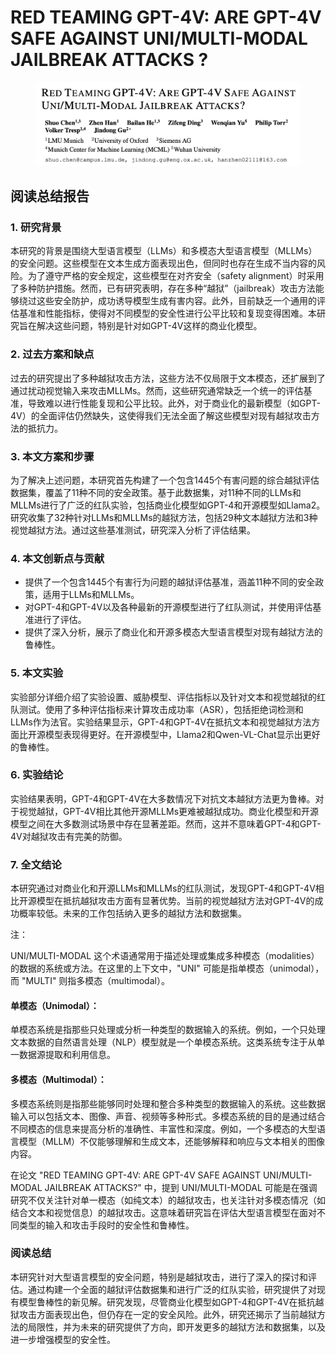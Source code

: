 # RED TEAMING GPT-4V: ARE GPT-4V SAFE AGAINST UNI/MULTI-MODAL JAILBREAK ATTACKS ?

<figure><img src="../.gitbook/assets/image (6) (1) (1) (1) (1) (1) (1).png" alt=""><figcaption></figcaption></figure>

## 阅读总结报告

### 1. 研究背景

本研究的背景是围绕大型语言模型（LLMs）和多模态大型语言模型（MLLMs）的安全问题。这些模型在文本生成方面表现出色，但同时也存在生成不当内容的风险。为了遵守严格的安全规定，这些模型在对齐安全（safety alignment）时采用了多种防护措施。然而，已有研究表明，存在多种“越狱”（jailbreak）攻击方法能够绕过这些安全防护，成功诱导模型生成有害内容。此外，目前缺乏一个通用的评估基准和性能指标，使得对不同模型的安全性进行公平比较和复现变得困难。本研究旨在解决这些问题，特别是针对如GPT-4V这样的商业化模型。

### 2. 过去方案和缺点

过去的研究提出了多种越狱攻击方法，这些方法不仅局限于文本模态，还扩展到了通过扰动视觉输入来攻击MLLMs。然而，这些研究通常缺乏一个统一的评估基准，导致难以进行性能复现和公平比较。此外，对于商业化的最新模型（如GPT-4V）的全面评估仍然缺失，这使得我们无法全面了解这些模型对现有越狱攻击方法的抵抗力。

### 3. 本文方案和步骤

为了解决上述问题，本研究首先构建了一个包含1445个有害问题的综合越狱评估数据集，覆盖了11种不同的安全政策。基于此数据集，对11种不同的LLMs和MLLMs进行了广泛的红队实验，包括商业化模型如GPT-4和开源模型如Llama2。研究收集了32种针对LLMs和MLLMs的越狱方法，包括29种文本越狱方法和3种视觉越狱方法。通过这些基准测试，研究深入分析了评估结果。

### 4. 本文创新点与贡献

* 提供了一个包含1445个有害行为问题的越狱评估基准，涵盖11种不同的安全政策，适用于LLMs和MLLMs。
* 对GPT-4和GPT-4V以及各种最新的开源模型进行了红队测试，并使用评估基准进行了评估。
* 提供了深入分析，展示了商业化和开源多模态大型语言模型对现有越狱方法的鲁棒性。

### 5. 本文实验

实验部分详细介绍了实验设置、威胁模型、评估指标以及针对文本和视觉越狱的红队测试。使用了多种评估指标来计算攻击成功率（ASR），包括拒绝词检测和LLMs作为法官。实验结果显示，GPT-4和GPT-4V在抵抗文本和视觉越狱方法方面比开源模型表现得更好。在开源模型中，Llama2和Qwen-VL-Chat显示出更好的鲁棒性。

### 6. 实验结论

实验结果表明，GPT-4和GPT-4V在大多数情况下对抗文本越狱方法更为鲁棒。对于视觉越狱，GPT-4V相比其他开源MLLMs更难被越狱成功。商业化模型和开源模型之间在大多数测试场景中存在显著差距。然而，这并不意味着GPT-4和GPT-4V对越狱攻击有完美的防御。

### 7. 全文结论

本研究通过对商业化和开源LLMs和MLLMs的红队测试，发现GPT-4和GPT-4V相比开源模型在抵抗越狱攻击方面有显著优势。当前的视觉越狱方法对GPT-4V的成功概率较低。未来的工作包括纳入更多的越狱方法和数据集。



注：

UNI/MULTI-MODAL 这个术语通常用于描述处理或集成多种模态（modalities）的数据的系统或方法。在这里的上下文中，"UNI" 可能是指单模态（unimodal），而 "MULTI" 则指多模态（multimodal）。

#### 单模态（Unimodal）：

单模态系统是指那些只处理或分析一种类型的数据输入的系统。例如，一个只处理文本数据的自然语言处理（NLP）模型就是一个单模态系统。这类系统专注于从单一数据源提取和利用信息。

#### 多模态（Multimodal）：

多模态系统则是指那些能够同时处理和整合多种类型的数据输入的系统。这些数据输入可以包括文本、图像、声音、视频等多种形式。多模态系统的目的是通过结合不同模态的信息来提高分析的准确性、丰富性和深度。例如，一个多模态的大型语言模型（MLLM）不仅能够理解和生成文本，还能够解释和响应与文本相关的图像内容。

在论文 "RED TEAMING GPT-4V: ARE GPT-4V SAFE AGAINST UNI/MULTI-MODAL JAILBREAK ATTACKS?" 中，提到 UNI/MULTI-MODAL 可能是在强调研究不仅关注针对单一模态（如纯文本）的越狱攻击，也关注针对多模态情况（如结合文本和视觉信息）的越狱攻击。这意味着研究旨在评估大型语言模型在面对不同类型的输入和攻击手段时的安全性和鲁棒性。





### 阅读总结

本研究针对大型语言模型的安全问题，特别是越狱攻击，进行了深入的探讨和评估。通过构建一个全面的越狱评估数据集和进行广泛的红队实验，研究提供了对现有模型鲁棒性的新见解。研究发现，尽管商业化模型如GPT-4和GPT-4V在抵抗越狱攻击方面表现出色，但仍存在一定的安全风险。此外，研究还揭示了当前越狱方法的局限性，并为未来的研究提供了方向，即开发更多的越狱方法和数据集，以及进一步增强模型的安全性。

